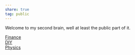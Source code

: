 ```yaml
---  
share: true  
tag: public  
---  
```

Welcome to my second brain, well at least the public part of it.  
  
[Finance](./Finance.md)  
[DIY](./DIY.md)  
[Physics](./Physics.md)